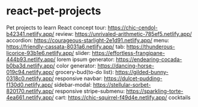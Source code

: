 # react-pet-projects
Pet projects to learn React concept
tour: https://chic-cendol-b42341.netlify.app/
review: https://unrivaled-arithmetic-785ef5.netlify.app/
accordion: https://courageous-starlight-2e1d91.netlify.app/
menu: https://friendly-cassata-8031a6.netlify.app/
tab: https://thunderous-licorice-93b1e6.netlify.app/
slider: https://effortless-frangipane-444b93.netlify.app/
lorem ipsum generator: https://endearing-cocada-b0ba3d.netlify.app/
color generator: https://dancing-horse-019c94.netlify.app/
grocery-bud(to-do list): https://gilded-bunny-0318c0.netlify.app/
responsive navbar: https://dulcet-pudding-f130d0.netlify.app/
sidebar-modal: https://stellular-sorbet-820170.netlify.app/
responsive stripe-submenu: https://sparkling-torte-4ea661.netlify.app/
cart: https://chic-squirrel-f49d4e.netlify.app/
cocktails
